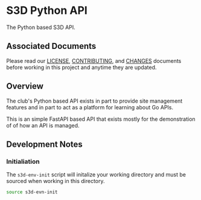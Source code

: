 # S3D Python API
The Python based S3D API.

## Associated Documents
Please read our [LICENSE][lice], [CONTRIBUTING][cont], and [CHANGES][chge]
documents before working in this project and anytime they are updated.

## Overview
The club's Python based API exists in part to provide site management features
and in part to act as a platform for learning about Go APIs.

This is an simple FastAPI based API that exists mostly for the demonstration of
of how an API is managed.

## Development Notes
### Initialiation
The `s3d-env-init` script will initalize your working directory and must be
sourced when working in this directory.

```bash
source s3d-evn-init
```

[chge]: ./CHANGES.md
[cont]: ./CONTRIBUTING.md
[lice]: ./LICENSE.md
